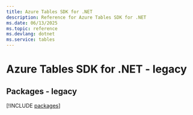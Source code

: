 ```yaml
---
title: Azure Tables SDK for .NET
description: Reference for Azure Tables SDK for .NET
ms.date: 06/13/2025
ms.topic: reference
ms.devlang: dotnet
ms.service: tables
---
```

# Azure Tables SDK for .NET - legacy
## Packages - legacy
[!INCLUDE [packages](tables-index.md)]